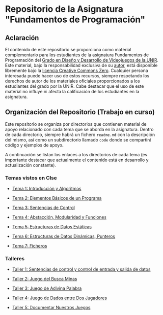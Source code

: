 # Repositorio de la Asignatura "Fundamentos de Programación"

## Aclaración

El contenido de este repositorio se proporciona como material complementario para los estudiantes de la asignatura Fundamentos de Programación del [Grado en Diseño y Desarrollo de Videojuegos de la UNIR](https://www.unir.net/diseno/grado-diseno-desarrollo-videojuegos/). Este material, bajo la responsabilidad exclusiva de su [autor](https://www.linkedin.com/in/jarturomora/), está disponible libremente bajo la [licencia Creative Commons Zero](LICENSE). Cualquier persona interesada puede hacer uso de estos recursos, siempre respetando los derechos de autor de los materiales oficiales proporcionados a los estudiantes del grado por la UNIR. Cabe destacar que el uso de este material no influye ni afecta la calificación de los estudiantes en la asignatura.

## Organización del Repositorio (Trabajo en curso)

Este repositorio se organiza por directorios que contienen material de apoyo relacionado con cada tema que se aborda en la asignatura. Dentro de cada directorio, siempre habrá un fichero `readme.md` con la descripción del mismo, así como un subdirectorio llamado `code` donde se compartirá código y ejemplos de apoyo.

A continuación se listan los enlaces a los directorios de cada tema (es importante destacar que actualmente el contenido está en desarrollo y actualización constante).

### Temas vistos en Clse

* [Tema 1: Introducción y Algoritmos](tema-1)

* [Tema 2: Elementos Básicos de un Programa](tema-2)

* [Tema 3: Sentencias de Control](tema-3)

* [Tema 4: Abstacción, Modularidad y Funciones](tema-4)

* [Tema 5: Estructuras de Datos Estáticas](tema-5)

* [Tema 6: Estructuras de Datos Dinámicas, Punteros](tema-6)

* [Tema 7: Ficheros](tema-7)

### Talleres

* [Taller 1: Sentencias de control y control de entrada y salida de datos](taller-1)

* [Taller 2: Juego del Busca Minas](taller-2)

* [Taller 3: Juego de Adivina Palabra](taller-3)

* [Taller 4: Juego de Dados entre Dos Jugadores](taller-4)

* [Taller 5: Documentar Nuestros Juegos](taller-5)
